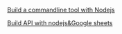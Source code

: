[Build a commandline tool with Nodejs](https://dev.to/dendekky/how-to-build-a-command-line-tool-with-nodejs-a-step-by-step-guide-386k)
>
[Build API with nodejs&Google sheets](https://dev.to/osumgbachiamaka/how-to-build-an-api-with-nodejs-expressjs-and-google-sheet-series-2-m7p)
